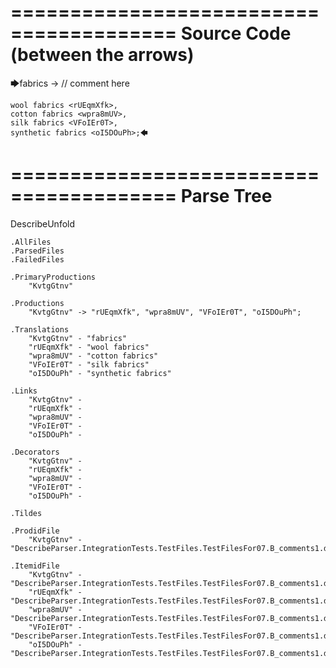 ========================================
Source Code (between the arrows)
========================================

🡆fabrics <KvtgGtnv> -> // comment here

    wool fabrics <rUEqmXfk>,
    cotton fabrics <wpra8mUV>,
    silk fabrics <VFoIEr0T>,
    synthetic fabrics <oI5DOuPh>;🡄

========================================
Parse Tree
========================================
DescribeUnfold

    .AllFiles
    .ParsedFiles
    .FailedFiles

    .PrimaryProductions
        "KvtgGtnv" 

    .Productions
        "KvtgGtnv" -> "rUEqmXfk", "wpra8mUV", "VFoIEr0T", "oI5DOuPh";

    .Translations
        "KvtgGtnv" - "fabrics"
        "rUEqmXfk" - "wool fabrics"
        "wpra8mUV" - "cotton fabrics"
        "VFoIEr0T" - "silk fabrics"
        "oI5DOuPh" - "synthetic fabrics"

    .Links
        "KvtgGtnv" - 
        "rUEqmXfk" - 
        "wpra8mUV" - 
        "VFoIEr0T" - 
        "oI5DOuPh" - 

    .Decorators
        "KvtgGtnv" - 
        "rUEqmXfk" - 
        "wpra8mUV" - 
        "VFoIEr0T" - 
        "oI5DOuPh" - 

    .Tildes

    .ProdidFile
        "KvtgGtnv" - "DescribeParser.IntegrationTests.TestFiles.TestFilesFor07.B_comments1.ds"

    .ItemidFile
        "KvtgGtnv" - "DescribeParser.IntegrationTests.TestFiles.TestFilesFor07.B_comments1.ds"
        "rUEqmXfk" - "DescribeParser.IntegrationTests.TestFiles.TestFilesFor07.B_comments1.ds"
        "wpra8mUV" - "DescribeParser.IntegrationTests.TestFiles.TestFilesFor07.B_comments1.ds"
        "VFoIEr0T" - "DescribeParser.IntegrationTests.TestFiles.TestFilesFor07.B_comments1.ds"
        "oI5DOuPh" - "DescribeParser.IntegrationTests.TestFiles.TestFilesFor07.B_comments1.ds"

